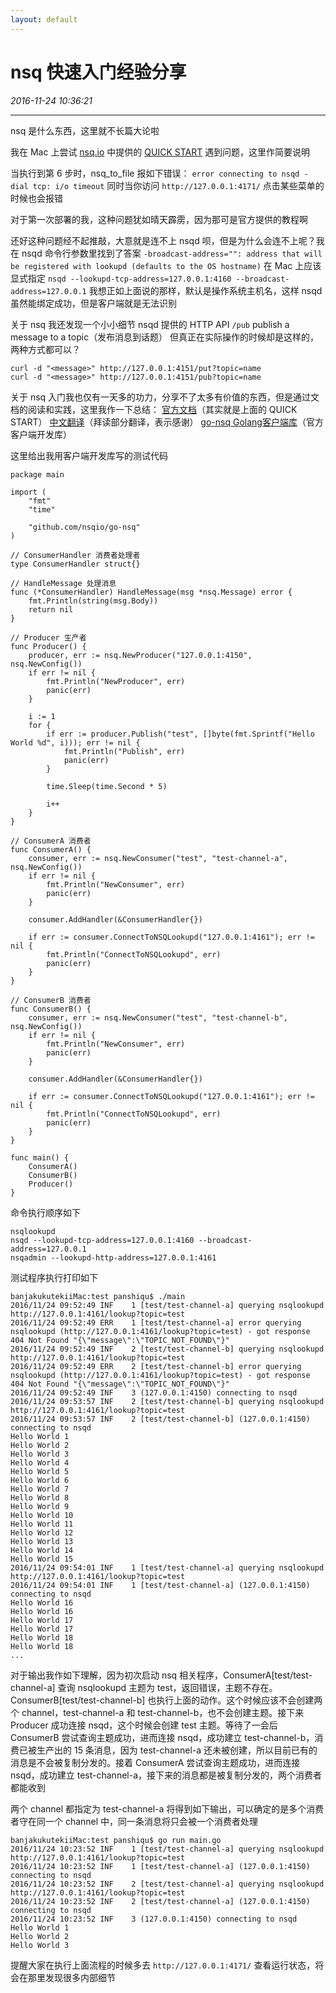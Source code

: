 ```yaml
---
layout: default
---
```


# nsq 快速入门经验分享
_2016-11-24 10:36:21_

* * *

nsq 是什么东西，这里就不长篇大论啦

我在 Mac 上尝试 [nsq.io](http://nsq.io/) 中提供的 [QUICK START](http://nsq.io/overview/quick_start.html) 遇到问题，这里作简要说明

当执行到第 6 步时，nsq_to_file 报如下错误：
`error connecting to nsqd - dial tcp: i/o timeout`
同时当你访问 `http://127.0.0.1:4171/` 点击某些菜单的时候也会报错

对于第一次部署的我，这种问题犹如晴天霹雳，因为那可是官方提供的教程啊

还好这种问题经不起推敲，大意就是连不上 nsqd 呗，但是为什么会连不上呢？我在 nsqd 命令行参数里找到了答案
`-broadcast-address="": address that will be registered with lookupd (defaults to the OS hostname)`
在 Mac 上应该显式指定
`nsqd --lookupd-tcp-address=127.0.0.1:4160 --broadcast-address=127.0.0.1`
我想正如上面说的那样，默认是操作系统主机名，这样 nsqd 虽然能绑定成功，但是客户端就是无法识别

关于 nsq 我还发现一个小小细节
nsqd 提供的 HTTP API `/pub` publish a message to a topic（发布消息到话题）
但真正在实际操作的时候却是这样的，两种方式都可以？
```
curl -d "<message>" http://127.0.0.1:4151/put?topic=name
curl -d "<message>" http://127.0.0.1:4151/pub?topic=name
```

关于 nsq 入门我也仅有一天多的功力，分享不了太多有价值的东西，但是通过文档的阅读和实践，这里我作一下总结：
[官方文档](http://nsq.io/overview/quick_start.html)（其实就是上面的 QUICK START）
[中文翻译](http://wiki.jikexueyuan.com/project/nsq-guide/)（拜读部分翻译，表示感谢）
[go-nsq Golang客户端库](https://github.com/nsqio/go-nsq)（官方客户端开发库）

这里给出我用客户端开发库写的测试代码
```
package main

import (
	"fmt"
	"time"

	"github.com/nsqio/go-nsq"
)

// ConsumerHandler 消费者处理者
type ConsumerHandler struct{}

// HandleMessage 处理消息
func (*ConsumerHandler) HandleMessage(msg *nsq.Message) error {
	fmt.Println(string(msg.Body))
	return nil
}

// Producer 生产者
func Producer() {
	producer, err := nsq.NewProducer("127.0.0.1:4150", nsq.NewConfig())
	if err != nil {
		fmt.Println("NewProducer", err)
		panic(err)
	}

	i := 1
	for {
		if err := producer.Publish("test", []byte(fmt.Sprintf("Hello World %d", i))); err != nil {
			fmt.Println("Publish", err)
			panic(err)
		}

		time.Sleep(time.Second * 5)

		i++
	}
}

// ConsumerA 消费者
func ConsumerA() {
	consumer, err := nsq.NewConsumer("test", "test-channel-a", nsq.NewConfig())
	if err != nil {
		fmt.Println("NewConsumer", err)
		panic(err)
	}

	consumer.AddHandler(&ConsumerHandler{})

	if err := consumer.ConnectToNSQLookupd("127.0.0.1:4161"); err != nil {
		fmt.Println("ConnectToNSQLookupd", err)
		panic(err)
	}
}

// ConsumerB 消费者
func ConsumerB() {
	consumer, err := nsq.NewConsumer("test", "test-channel-b", nsq.NewConfig())
	if err != nil {
		fmt.Println("NewConsumer", err)
		panic(err)
	}

	consumer.AddHandler(&ConsumerHandler{})

	if err := consumer.ConnectToNSQLookupd("127.0.0.1:4161"); err != nil {
		fmt.Println("ConnectToNSQLookupd", err)
		panic(err)
	}
}

func main() {
	ConsumerA()
	ConsumerB()
	Producer()
}
```

命令执行顺序如下
```
nsqlookupd
nsqd --lookupd-tcp-address=127.0.0.1:4160 --broadcast-address=127.0.0.1
nsqadmin --lookupd-http-address=127.0.0.1:4161
```

测试程序执行打印如下
```
banjakukutekiiMac:test panshiqu$ ./main 
2016/11/24 09:52:49 INF    1 [test/test-channel-a] querying nsqlookupd http://127.0.0.1:4161/lookup?topic=test
2016/11/24 09:52:49 ERR    1 [test/test-channel-a] error querying nsqlookupd (http://127.0.0.1:4161/lookup?topic=test) - got response 404 Not Found "{\"message\":\"TOPIC_NOT_FOUND\"}"
2016/11/24 09:52:49 INF    2 [test/test-channel-b] querying nsqlookupd http://127.0.0.1:4161/lookup?topic=test
2016/11/24 09:52:49 ERR    2 [test/test-channel-b] error querying nsqlookupd (http://127.0.0.1:4161/lookup?topic=test) - got response 404 Not Found "{\"message\":\"TOPIC_NOT_FOUND\"}"
2016/11/24 09:52:49 INF    3 (127.0.0.1:4150) connecting to nsqd
2016/11/24 09:53:57 INF    2 [test/test-channel-b] querying nsqlookupd http://127.0.0.1:4161/lookup?topic=test
2016/11/24 09:53:57 INF    2 [test/test-channel-b] (127.0.0.1:4150) connecting to nsqd
Hello World 1
Hello World 2
Hello World 3
Hello World 4
Hello World 5
Hello World 6
Hello World 7
Hello World 8
Hello World 9
Hello World 10
Hello World 11
Hello World 12
Hello World 13
Hello World 14
Hello World 15
2016/11/24 09:54:01 INF    1 [test/test-channel-a] querying nsqlookupd http://127.0.0.1:4161/lookup?topic=test
2016/11/24 09:54:01 INF    1 [test/test-channel-a] (127.0.0.1:4150) connecting to nsqd
Hello World 16
Hello World 16
Hello World 17
Hello World 17
Hello World 18
Hello World 18
...
```
对于输出我作如下理解，因为初次启动 nsq 相关程序，ConsumerA[test/test-channel-a] 查询 nsqlookupd 主题为 test，返回错误，主题不存在。ConsumerB[test/test-channel-b] 也执行上面的动作。这个时候应该不会创建两个 channel，test-channel-a 和 test-channel-b，也不会创建主题。接下来 Producer 成功连接 nsqd，这个时候会创建 test 主题。等待了一会后 ConsumerB 尝试查询主题成功，进而连接 nsqd，成功建立 test-channel-b，消费已被生产出的 15 条消息，因为 test-channel-a 还未被创建，所以目前已有的消息是不会被复制分发的。接着 ConsumerA 尝试查询主题成功，进而连接 nsqd，成功建立 test-channel-a，接下来的消息都是被复制分发的，两个消费者都能收到

两个 channel 都指定为 test-channel-a 将得到如下输出，可以确定的是多个消费者守在同一个 channel 中，同一条消息将只会被一个消费者处理
```
banjakukutekiiMac:test panshiqu$ go run main.go
2016/11/24 10:23:52 INF    1 [test/test-channel-a] querying nsqlookupd http://127.0.0.1:4161/lookup?topic=test
2016/11/24 10:23:52 INF    1 [test/test-channel-a] (127.0.0.1:4150) connecting to nsqd
2016/11/24 10:23:52 INF    2 [test/test-channel-a] querying nsqlookupd http://127.0.0.1:4161/lookup?topic=test
2016/11/24 10:23:52 INF    2 [test/test-channel-a] (127.0.0.1:4150) connecting to nsqd
2016/11/24 10:23:52 INF    3 (127.0.0.1:4150) connecting to nsqd
Hello World 1
Hello World 2
Hello World 3
```

提醒大家在执行上面流程的时候多去 `http://127.0.0.1:4171/` 查看运行状态，将会在那里发现很多内部细节
